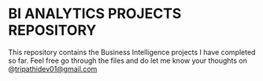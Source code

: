 # BI ANALYTICS PROJECTS REPOSITORY

This repository contains the Business Intelligence projects I have completed so far. Feel free go through the files and do let me know your thoughts on @tripathidev01@gmail.com
